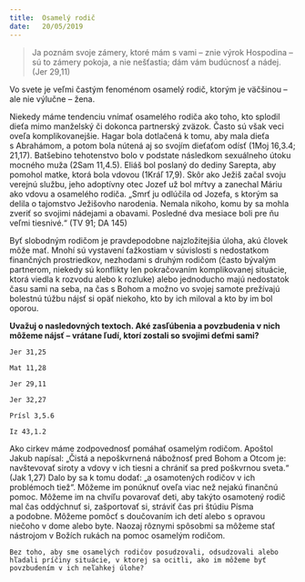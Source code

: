```yaml
---
title:  Osamelý rodič
date:   20/05/2019
---
```


> <p></p>
> Ja poznám svoje zámery, ktoré mám s vami – znie výrok Hospodina – sú to zámery pokoja, a nie nešťastia; dám vám budúcnosť a nádej.  (Jer 29,11)

Vo svete je veľmi častým fenoménom osamelý rodič, ktorým je väčšinou – ale nie výlučne – žena.

Niekedy máme tendenciu vnímať osamelého rodiča ako toho, kto splodil dieťa mimo manželský či dokonca partnerský zväzok. Často sú však veci oveľa komplikovanejšie. Hagar bola dotlačená k tomu, aby mala dieťa s Abrahámom, a potom bola nútená aj so svojím dieťaťom odísť (1Moj 16,3.4; 21,17). Batšebino tehotenstvo bolo v podstate následkom sexuálneho útoku mocného muža (2Sam 11,4.5). Eliáš bol poslaný do dediny Sarepta, aby pomohol matke, ktorá bola vdovou (1Kráľ 17,9). Skôr ako Ježiš začal svoju verejnú službu, jeho adoptívny otec Jozef už bol mŕtvy a zanechal Máriu ako vdovu a osamelého rodiča. „Smrť ju odlúčila od Jozefa, s ktorým sa delila o tajomstvo Ježišovho narodenia. Nemala nikoho, komu by sa mohla zveriť so svojimi nádejami a obavami. Posledné dva mesiace boli pre ňu veľmi tiesnivé.“ (TV 91; DA 145)

Byť slobodným rodičom je pravdepodobne najzložitejšia úloha, akú človek môže mať. Mnohí sú vystavení ťažkostiam v súvislosti s nedostatkom finančných prostriedkov, nezhodami s druhým rodičom (často bývalým partnerom, niekedy sú konflikty len pokračovaním komplikovanej situácie, ktorá viedla k rozvodu alebo k rozluke) alebo jednoducho majú nedostatok času sami na seba, na čas s Bohom a možno vo svojej samote prežívajú bolestnú túžbu nájsť si opäť niekoho, kto by ich miloval a kto by im bol oporou.

**Uvažuj o nasledovných textoch. Aké zasľúbenia a povzbudenia v nich môžeme nájsť – vrátane ľudí, ktorí zostali so svojimi deťmi sami?**

`Jer 31,25`

`Mat 11,28`

`Jer 29,11`

`Jer 32,27`

`Prísl 3,5.6`

`Iz 43,1.2`

Ako cirkev máme zodpovednosť pomáhať osamelým rodičom. Apoštol Jakub napísal: „Čistá a nepoškvrnená nábožnosť pred Bohom a Otcom je: navštevovať siroty a vdovy v ich tiesni a chrániť sa pred poškvrnou sveta.“ (Jak 1,27) Dalo by sa k tomu dodať: „a osamotených rodičov v ich problémoch tiež“. Môžeme im ponúknuť oveľa viac než nejakú finančnú pomoc. Môžeme im na chvíľu povarovať deti, aby takýto osamotený rodič mal čas oddýchnuť si, zašportovať si, stráviť čas pri štúdiu Písma a podobne. Môžeme pomôcť s doučovaním ich detí alebo s opravou niečoho v dome alebo byte. Naozaj rôznymi spôsobmi sa môžeme stať nástrojom v Božích rukách na pomoc osamelým rodičom.

`Bez toho, aby sme osamelých rodičov posudzovali, odsudzovali alebo hľadali príčiny situácie, v ktorej sa ocitli, ako im môžeme byť povzbudením v ich neľahkej úlohe?`